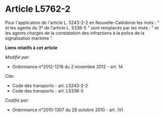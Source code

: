 # Article L5762-2

Pour l'application de l'article L. 5243-2-2 en Nouvelle-Calédonie les mots : " et les agents du 3° de l'article L. 5336-5 "
sont remplacés par les mots : " et les agents chargés de la constatation des infractions à la police de la signalisation
maritime ".

**Liens relatifs à cet article**

_Modifié par_:

  - Ordonnance n°2012-1218 du 2 novembre 2012 - art. 14

_Cite_:

  - Code des transports - art. L5243-2-2
  - Code des transports - art. L5336-5

_Codifié par_:

  - Ordonnance n°2010-1307 du 28 octobre 2010 - art. (V)

